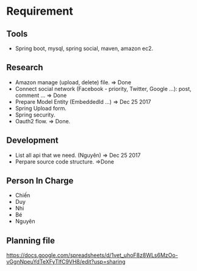 # Requirement

## Tools
 - Spring boot, mysql, spring social, maven, amazon ec2.
 
## Research
 - Amazon manage (upload, delete) file. => Done
 - Connect social network (Facebook - priority, Twitter, Google ...): post, comment ... => Done
 - Prepare Model Entity (EmbeddedId ...) => Dec 25 2017
 - Spring Upload form.
 - Spring security.
 - Oauth2 flow. => Done.
 
## Development
 - List all api that we need. (Nguyên) => Dec 25 2017
 - Perpare source code structure. =>Done
 
## Person In Charge
 - Chiến
 - Duy
 - Nhi
 - Bé
 - Nguyên

## Planning file
https://docs.google.com/spreadsheets/d/1vet_uhoF8z8WLs6MzOo-vGgnNpeuYdTeXFyTlfC9VH8/edit?usp=sharing
